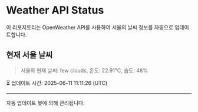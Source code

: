 
# Weather API Status

이 리포지토리는 OpenWeather API를 사용하여 서울의 날씨 정보를 자동으로 업데이트합니다.

## 현재 서울 날씨
> 서울의 현재 날씨: few clouds, 온도: 22.91°C, 습도: 48%

⏳ 업데이트 시간: 2025-06-11 11:11:26 (UTC)

---
자동 업데이트 봇에 의해 관리됩니다.
